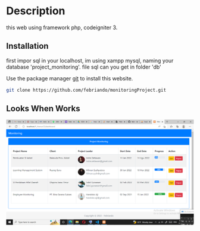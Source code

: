 # Description

this web using framework php, codeigniter 3.

## Installation

first impor sql in your localhost, im using xampp mysql, naming your database 'project_monitoring'. file sql can you get in folder 'db'

Use the package manager [git](https://github.com/febriando/monitoringProject.git) to install this website.

```bash
git clone https://github.com/febriando/monitoringProject.git
```

## Looks When Works

![appearance](https://github.com/febriando/monitoringProject/blob/main/appearance/Screenshot%20(458).png)
